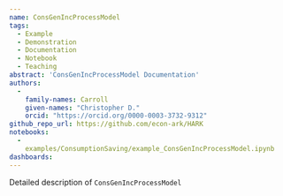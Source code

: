 ```yaml
---
name: ConsGenIncProcessModel
tags:
  - Example
  - Demonstration
  - Documentation
  - Notebook
  - Teaching
abstract: 'ConsGenIncProcessModel Documentation'
authors:
  -
    family-names: Carroll
    given-names: "Christopher D."
    orcid: "https://orcid.org/0000-0003-3732-9312"
github_repo_url: https://github.com/econ-ark/HARK
notebooks:
  - 
    examples/ConsumptionSaving/example_ConsGenIncProcessModel.ipynb
dashboards:
---
```


Detailed description of `ConsGenIncProcessModel` 
